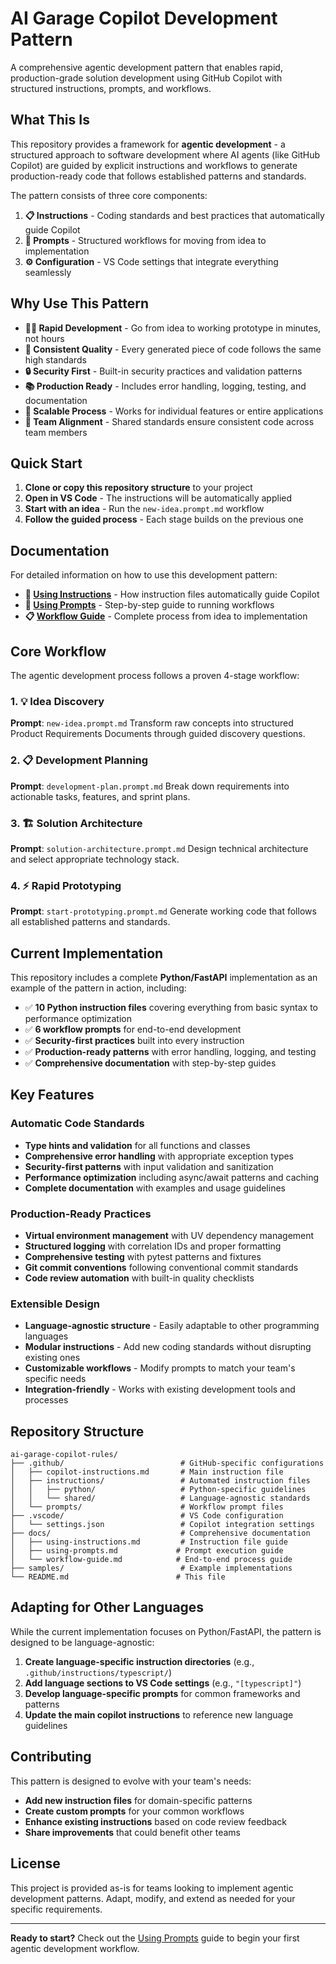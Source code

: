 # AI Garage Copilot Development Pattern

A comprehensive agentic development pattern that enables rapid, production-grade solution development using GitHub Copilot with structured instructions, prompts, and workflows.

## What This Is

This repository provides a framework for **agentic development** - a structured approach to software development where AI agents (like GitHub Copilot) are guided by explicit instructions and workflows to generate production-ready code that follows established patterns and standards.

The pattern consists of three core components:

1. **📋 Instructions** - Coding standards and best practices that automatically guide Copilot
2. **🚀 Prompts** - Structured workflows for moving from idea to implementation
3. **⚙️ Configuration** - VS Code settings that integrate everything seamlessly

## Why Use This Pattern

- **🏃‍♂️ Rapid Development** - Go from idea to working prototype in minutes, not hours
- **🎯 Consistent Quality** - Every generated piece of code follows the same high standards
- **🔒 Security First** - Built-in security practices and validation patterns
- **📚 Production Ready** - Includes error handling, logging, testing, and documentation
- **🔄 Scalable Process** - Works for individual features or entire applications
- **👥 Team Alignment** - Shared standards ensure consistent code across team members

## Quick Start

1. **Clone or copy this repository structure** to your project
2. **Open in VS Code** - The instructions will be automatically applied
3. **Start with an idea** - Run the `new-idea.prompt.md` workflow
4. **Follow the guided process** - Each stage builds on the previous one

## Documentation

For detailed information on how to use this development pattern:

- **📖 [Using Instructions](docs/using-instructions.md)** - How instruction files automatically guide Copilot
- **🚀 [Using Prompts](docs/using-prompts.md)** - Step-by-step guide to running workflows
- **📋 [Workflow Guide](docs/workflow-guide.md)** - Complete process from idea to implementation

## Core Workflow

The agentic development process follows a proven 4-stage workflow:

### 1. 💡 Idea Discovery
**Prompt**: `new-idea.prompt.md`
Transform raw concepts into structured Product Requirements Documents through guided discovery questions.

### 2. 📋 Development Planning
**Prompt**: `development-plan.prompt.md`
Break down requirements into actionable tasks, features, and sprint plans.

### 3. 🏗️ Solution Architecture
**Prompt**: `solution-architecture.prompt.md`
Design technical architecture and select appropriate technology stack.

### 4. ⚡ Rapid Prototyping
**Prompt**: `start-prototyping.prompt.md`
Generate working code that follows all established patterns and standards.

## Current Implementation

This repository includes a complete **Python/FastAPI** implementation as an example of the pattern in action, including:

- ✅ **10 Python instruction files** covering everything from basic syntax to performance optimization
- ✅ **6 workflow prompts** for end-to-end development
- ✅ **Security-first practices** built into every instruction
- ✅ **Production-ready patterns** with error handling, logging, and testing
- ✅ **Comprehensive documentation** with step-by-step guides

## Key Features

### Automatic Code Standards
- **Type hints and validation** for all functions and classes
- **Comprehensive error handling** with appropriate exception types
- **Security-first patterns** with input validation and sanitization
- **Performance optimization** including async/await patterns and caching
- **Complete documentation** with examples and usage guidelines

### Production-Ready Practices
- **Virtual environment management** with UV dependency management
- **Structured logging** with correlation IDs and proper formatting
- **Comprehensive testing** with pytest patterns and fixtures
- **Git commit conventions** following conventional commit standards
- **Code review automation** with built-in quality checklists

### Extensible Design
- **Language-agnostic structure** - Easily adaptable to other programming languages
- **Modular instructions** - Add new coding standards without disrupting existing ones
- **Customizable workflows** - Modify prompts to match your team's specific needs
- **Integration-friendly** - Works with existing development tools and processes

## Repository Structure

```
ai-garage-copilot-rules/
├── .github/                          # GitHub-specific configurations
│   ├── copilot-instructions.md       # Main instruction file
│   ├── instructions/                 # Automated instruction files
│   │   ├── python/                   # Python-specific guidelines
│   │   └── shared/                   # Language-agnostic standards
│   └── prompts/                      # Workflow prompt files
├── .vscode/                          # VS Code configuration
│   └── settings.json                 # Copilot integration settings
├── docs/                             # Comprehensive documentation
│   ├── using-instructions.md         # Instruction file guide
│   ├── using-prompts.md             # Prompt execution guide
│   └── workflow-guide.md            # End-to-end process guide
├── samples/                          # Example implementations
└── README.md                        # This file
```

## Adapting for Other Languages

While the current implementation focuses on Python/FastAPI, the pattern is designed to be language-agnostic:

1. **Create language-specific instruction directories** (e.g., `.github/instructions/typescript/`)
2. **Add language sections to VS Code settings** (e.g., `"[typescript]"`)
3. **Develop language-specific prompts** for common frameworks and patterns
4. **Update the main copilot instructions** to reference new language guidelines

## Contributing

This pattern is designed to evolve with your team's needs:

- **Add new instruction files** for domain-specific patterns
- **Create custom prompts** for your common workflows
- **Enhance existing instructions** based on code review feedback
- **Share improvements** that could benefit other teams

## License

This project is provided as-is for teams looking to implement agentic development patterns. Adapt, modify, and extend as needed for your specific requirements.

---

**Ready to start?** Check out the [Using Prompts](docs/using-prompts.md) guide to begin your first agentic development workflow.

